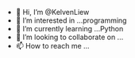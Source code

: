 - 👋 Hi, I’m @KelvenLiew
- 👀 I’m interested in ...programming 
- 🌱 I’m currently learning ...Python 
- 💞️ I’m looking to collaborate on ...
- 📫 How to reach me ...

<!---
KelvenLiew/KelvenLiew is a ✨ special ✨ repository because its `README.md` (this file) appears on your GitHub profile.
You can click the Preview link to take a look at your changes.
--->
